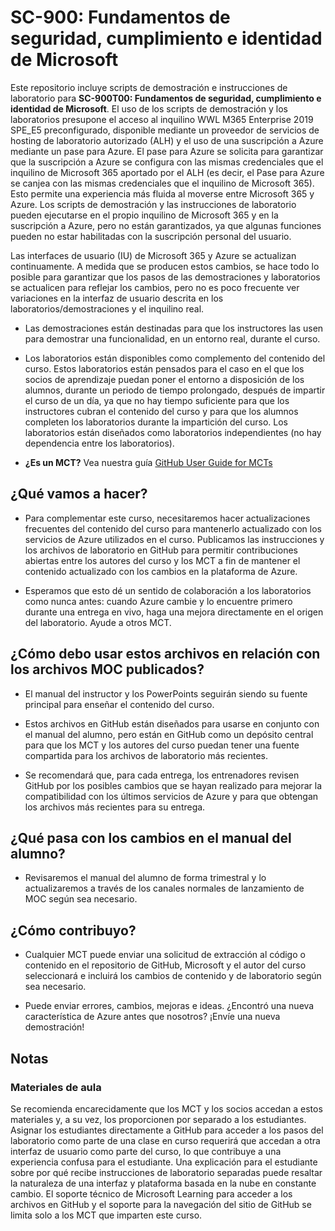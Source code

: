# SC-900: Fundamentos de seguridad, cumplimiento e identidad de Microsoft

Este repositorio incluye scripts de demostración e instrucciones de laboratorio para **SC-900T00: Fundamentos de seguridad, cumplimiento e identidad de Microsoft**.  El uso de los scripts de demostración y los laboratorios presupone el acceso al inquilino WWL M365 Enterprise 2019 SPE_E5 preconfigurado, disponible mediante un proveedor de servicios de hosting de laboratorio autorizado (ALH) y el uso de una suscripción a Azure mediante un pase para Azure.  El pase para Azure se solicita para garantizar que la suscripción a Azure se configura con las mismas credenciales que el inquilino de Microsoft 365 aportado por el ALH (es decir, el Pase para Azure se canjea con las mismas credenciales que el inquilino de Microsoft 365).  Esto permite una experiencia más fluida al moverse entre Microsoft 365 y Azure.  Los scripts de demostración y las instrucciones de laboratorio pueden ejecutarse en el propio inquilino de Microsoft 365 y en la suscripción a Azure, pero no están garantizados, ya que algunas funciones pueden no estar habilitadas con la suscripción personal del usuario.

Las interfaces de usuario (IU) de Microsoft 365 y Azure se actualizan continuamente.  A medida que se producen estos cambios, se hace todo lo posible para garantizar que los pasos de las demostraciones y laboratorios se actualicen para reflejar los cambios, pero no es poco frecuente ver variaciones en la interfaz de usuario descrita en los laboratorios/demostraciones y el inquilino real. 

- Las demostraciones están destinadas para que los instructores las usen para demostrar una funcionalidad, en un entorno real, durante el curso.  

- Los laboratorios están disponibles como complemento del contenido del curso. Estos laboratorios están pensados para el caso en el que los socios de aprendizaje puedan poner el entorno a disposición de los alumnos, durante un periodo de tiempo prolongado, después de impartir el curso de un día, ya que no hay tiempo suficiente para que los instructores cubran el contenido del curso y para que los alumnos completen los laboratorios durante la impartición del curso. Los laboratorios están diseñados como laboratorios independientes (no hay dependencia entre los laboratorios).

- **¿Es un MCT?** Vea nuestra guía [GitHub User Guide for MCTs](https://microsoftlearning.github.io/MCT-User-Guide-ES/)


## ¿Qué vamos a hacer?

- Para complementar este curso, necesitaremos hacer actualizaciones frecuentes del contenido del curso para mantenerlo actualizado con los servicios de Azure utilizados en el curso.  Publicamos las instrucciones y los archivos de laboratorio en GitHub para permitir contribuciones abiertas entre los autores del curso y los MCT a fin de mantener el contenido actualizado con los cambios en la plataforma de Azure.

- Esperamos que esto dé un sentido de colaboración a los laboratorios como nunca antes: cuando Azure cambie y lo encuentre primero durante una entrega en vivo, haga una mejora directamente en el origen del laboratorio.  Ayude a otros MCT.

## ¿Cómo debo usar estos archivos en relación con los archivos MOC publicados?

- El manual del instructor y los PowerPoints seguirán siendo su fuente principal para enseñar el contenido del curso.

- Estos archivos en GitHub están diseñados para usarse en conjunto con el manual del alumno, pero están en GitHub como un depósito central para que los MCT y los autores del curso puedan tener una fuente compartida para los archivos de laboratorio más recientes.

- Se recomendará que, para cada entrega, los entrenadores revisen GitHub por los posibles cambios que se hayan realizado para mejorar la compatibilidad con los últimos servicios de Azure y para que obtengan los archivos más recientes para su entrega.

## ¿Qué pasa con los cambios en el manual del alumno?

- Revisaremos el manual del alumno de forma trimestral y lo actualizaremos a través de los canales normales de lanzamiento de MOC según sea necesario.

## ¿Cómo contribuyo?

- Cualquier MCT puede enviar una solicitud de extracción al código o contenido en el repositorio de GitHub, Microsoft y el autor del curso seleccionará e incluirá los cambios de contenido y de laboratorio según sea necesario.

- Puede enviar errores, cambios, mejoras e ideas.  ¿Encontró una nueva característica de Azure antes que nosotros?  ¡Envíe una nueva demostración!

## Notas

### Materiales de aula

Se recomienda encarecidamente que los MCT y los socios accedan a estos materiales y, a su vez, los proporcionen por separado a los estudiantes.  Asignar los estudiantes directamente a GitHub para acceder a los pasos del laboratorio como parte de una clase en curso requerirá que accedan a otra interfaz de usuario como parte del curso, lo que contribuye a una experiencia confusa para el estudiante. Una explicación para el estudiante sobre por qué recibe instrucciones de laboratorio separadas puede resaltar la naturaleza de una interfaz y plataforma basada en la nube en constante cambio. El soporte técnico de Microsoft Learning para acceder a los archivos en GitHub y el soporte para la navegación del sitio de GitHub se limita solo a los MCT que imparten este curso.
